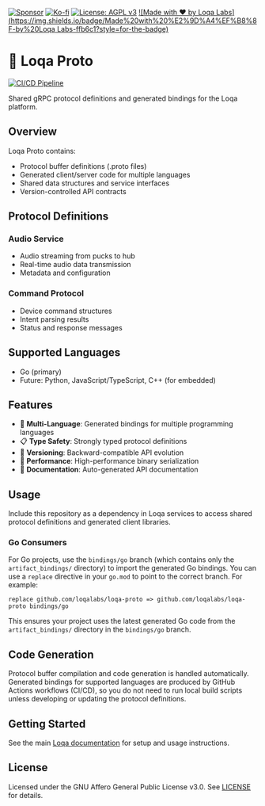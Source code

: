 [![Sponsor](https://img.shields.io/badge/Sponsor-Loqa-ff69b4?logo=githubsponsors&style=for-the-badge)](https://github.com/sponsors/annabarnes1138)
[![Ko-fi](https://img.shields.io/badge/Buy%20me%20a%20coffee-Ko--fi-FF5E5B?logo=ko-fi&logoColor=white&style=for-the-badge)](https://ko-fi.com/annabarnes)
[![License: AGPL v3](https://img.shields.io/badge/License-AGPL--3.0-blue?style=for-the-badge)](LICENSE)
[![Made with ❤️ by Loqa Labs](https://img.shields.io/badge/Made%20with%20%E2%9D%A4%EF%B8%8F-by%20Loqa Labs-ffb6c1?style=for-the-badge)](https://loqalabs.com)

# 📡 Loqa Proto

[![CI/CD Pipeline](https://github.com/loqalabs/loqa-proto/actions/workflows/ci.yml/badge.svg)](https://github.com/loqalabs/loqa-proto/actions/workflows/ci.yml)

Shared gRPC protocol definitions and generated bindings for the Loqa platform.

## Overview

Loqa Proto contains:
- Protocol buffer definitions (.proto files)
- Generated client/server code for multiple languages
- Shared data structures and service interfaces
- Version-controlled API contracts

## Protocol Definitions

### Audio Service
- Audio streaming from pucks to hub
- Real-time audio data transmission
- Metadata and configuration

### Command Protocol
- Device command structures
- Intent parsing results
- Status and response messages

## Supported Languages

- Go (primary)
- Future: Python, JavaScript/TypeScript, C++ (for embedded)

## Features

- 🔌 **Multi-Language**: Generated bindings for multiple programming languages
- 📋 **Type Safety**: Strongly typed protocol definitions
- 🔄 **Versioning**: Backward-compatible API evolution
- 🚀 **Performance**: High-performance binary serialization
- 📖 **Documentation**: Auto-generated API documentation

## Usage

Include this repository as a dependency in Loqa services to access shared protocol definitions and generated client libraries.

### Go Consumers

For Go projects, use the `bindings/go` branch (which contains only the `artifact_bindings/` directory) to import the generated Go bindings. You can use a `replace` directive in your `go.mod` to point to the correct branch. For example:

```
replace github.com/loqalabs/loqa-proto => github.com/loqalabs/loqa-proto bindings/go
```

This ensures your project uses the latest generated Go code from the `artifact_bindings/` directory in the `bindings/go` branch.

## Code Generation

Protocol buffer compilation and code generation is handled automatically. Generated bindings for supported languages are produced by GitHub Actions workflows (CI/CD), so you do not need to run local build scripts unless developing or updating the protocol definitions.

## Getting Started

See the main [Loqa documentation](https://github.com/loqalabs/loqa) for setup and usage instructions.

## License

Licensed under the GNU Affero General Public License v3.0. See [LICENSE](LICENSE) for details. 
 
 
 
 
 
 
 
